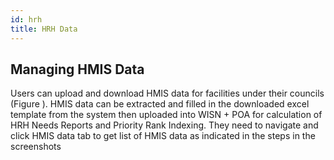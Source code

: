 ```yaml
---
id: hrh
title: HRH Data
---
```

## Managing HMIS Data
Users can upload and download HMIS data for facilities under their councils (Figure ). HMIS data can be extracted and filled in the downloaded excel template from the system then uploaded into WISN + POA for calculation of HRH Needs Reports and Priority Rank Indexing. They need to navigate and click HMIS data tab to get list of HMIS data as indicated in the steps in the screenshots
